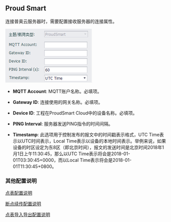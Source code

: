 
## Proud Smart


连接普奥云服务器时，需要配置接收服务器的连接属性。


![](MQTT_proudsmartserver.png)

- **MQTT Account**: MQTT账户名称。必填项。

- **Gateway ID**: 连接使用的网关名称。必填项。

- **Device ID**: 工程在ProudSmart Cloud中的设备名称。必填项。

- **PING Interval**: 服务器发送PING指令的时间间隔。

- **Timestamp**: 此选项用于控制发布的报文中的时间戳表示格式，UTC Time表示以UTC时间表示，Local Time表示以设备的本地时间表示。举例来说，如果设备的时区设定为东8区（即北京时间），报文的发送时间是北京时间2018年1月1日上午11:30:45，那么以UTC Time表示将会是2018-01-01T03:30:45+0000，而以Local Time表示将会是2018-01-01T11:30:45+0800。

### 其他配置说明

[点表配置说明](./others/TagList_Setting.html)   

[断点续传配置说明](./others/resume.html)

[点表导入导出配置说明](./others/excel.html)